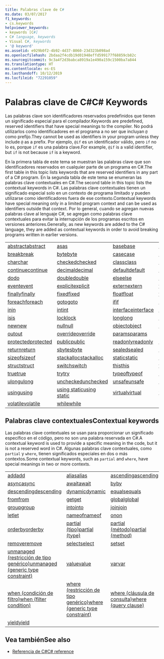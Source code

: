 ```yaml
---
title: Palabras clave de C#
ms.date: 03/07/2017
f1_keywords:
- cs.keywords
helpviewer_keywords:
- keywords [C#]
- C# language, keywords
- Visual C#, keywords
- '@ keyword'
ms.assetid: e929b0f2-4b92-4d37-8060-23d323b098ad
ms.openlocfilehash: 2bdaa2f4cdb19d01948effd599177f68859cb82c
ms.sourcegitcommit: 9c3a4f2d3babca8919a1e490a159c1500ba7a844
ms.translationtype: HT
ms.contentlocale: es-ES
ms.lasthandoff: 10/12/2019
ms.locfileid: "72291059"
---
```

# <a name="c-keywords"></a><span data-ttu-id="7263d-102">Palabras clave de C#</span><span class="sxs-lookup"><span data-stu-id="7263d-102">C# Keywords</span></span>

<span data-ttu-id="7263d-103">Las palabras clave son identificadores reservados predefinidos que tienen un significado especial para el compilador.</span><span class="sxs-lookup"><span data-stu-id="7263d-103">Keywords are predefined, reserved identifiers that have special meanings to the compiler.</span></span> <span data-ttu-id="7263d-104">No podrá utilizarlos como identificadores en el programa a no ser que incluyan `@` como prefijo.</span><span class="sxs-lookup"><span data-stu-id="7263d-104">They cannot be used as identifiers in your program unless they include `@` as a prefix.</span></span> <span data-ttu-id="7263d-105">Por ejemplo, `@if` es un identificador válido, pero `if` no lo es, porque `if` es una palabra clave.</span><span class="sxs-lookup"><span data-stu-id="7263d-105">For example, `@if` is a valid identifier, but `if` is not because `if` is a keyword.</span></span>  
  
 <span data-ttu-id="7263d-106">En la primera tabla de este tema se muestran las palabras clave que son identificadores reservados en cualquier parte de un programa en C#.</span><span class="sxs-lookup"><span data-stu-id="7263d-106">The first table in this topic lists keywords that are reserved identifiers in any part of a C# program.</span></span> <span data-ttu-id="7263d-107">En la segunda tabla de este tema se enumeran las palabras clave contextuales en C#.</span><span class="sxs-lookup"><span data-stu-id="7263d-107">The second table in this topic lists the contextual keywords in C#.</span></span> <span data-ttu-id="7263d-108">Las palabras clave contextuales tienen un significado especial solo en un contexto de programa limitado y pueden utilizarse como identificadores fuera de ese contexto.</span><span class="sxs-lookup"><span data-stu-id="7263d-108">Contextual keywords have special meaning only in a limited program context and can be used as identifiers outside that context.</span></span> <span data-ttu-id="7263d-109">Por lo general, cuando se agregan nuevas palabras clave al lenguaje C#, se agregan como palabras clave contextuales para evitar la interrupción de los programas escritos en versiones anteriores.</span><span class="sxs-lookup"><span data-stu-id="7263d-109">Generally, as new keywords are added to the C# language, they are added as contextual keywords in order to avoid breaking programs written in earlier versions.</span></span>  
  
|||||  
|---|---|---|---|  
|[<span data-ttu-id="7263d-110">abstract</span><span class="sxs-lookup"><span data-stu-id="7263d-110">abstract</span></span>](abstract.md)|[<span data-ttu-id="7263d-111">as</span><span class="sxs-lookup"><span data-stu-id="7263d-111">as</span></span>](../operators/type-testing-and-cast.md#as-operator)|[<span data-ttu-id="7263d-112">base</span><span class="sxs-lookup"><span data-stu-id="7263d-112">base</span></span>](base.md)|[<span data-ttu-id="7263d-113">bool</span><span class="sxs-lookup"><span data-stu-id="7263d-113">bool</span></span>](bool.md)|  
|[<span data-ttu-id="7263d-114">break</span><span class="sxs-lookup"><span data-stu-id="7263d-114">break</span></span>](break.md)|[<span data-ttu-id="7263d-115">byte</span><span class="sxs-lookup"><span data-stu-id="7263d-115">byte</span></span>](../builtin-types/integral-numeric-types.md)|[<span data-ttu-id="7263d-116">case</span><span class="sxs-lookup"><span data-stu-id="7263d-116">case</span></span>](switch.md)|[<span data-ttu-id="7263d-117">catch</span><span class="sxs-lookup"><span data-stu-id="7263d-117">catch</span></span>](try-catch.md)|  
|[<span data-ttu-id="7263d-118">char</span><span class="sxs-lookup"><span data-stu-id="7263d-118">char</span></span>](char.md)|[<span data-ttu-id="7263d-119">checked</span><span class="sxs-lookup"><span data-stu-id="7263d-119">checked</span></span>](checked.md)|[<span data-ttu-id="7263d-120">class</span><span class="sxs-lookup"><span data-stu-id="7263d-120">class</span></span>](class.md)|[<span data-ttu-id="7263d-121">const</span><span class="sxs-lookup"><span data-stu-id="7263d-121">const</span></span>](const.md)|  
|[<span data-ttu-id="7263d-122">continue</span><span class="sxs-lookup"><span data-stu-id="7263d-122">continue</span></span>](continue.md)|[<span data-ttu-id="7263d-123">decimal</span><span class="sxs-lookup"><span data-stu-id="7263d-123">decimal</span></span>](../builtin-types/floating-point-numeric-types.md)|[<span data-ttu-id="7263d-124">default</span><span class="sxs-lookup"><span data-stu-id="7263d-124">default</span></span>](default.md)|[<span data-ttu-id="7263d-125">delegate</span><span class="sxs-lookup"><span data-stu-id="7263d-125">delegate</span></span>](delegate.md)|  
|[<span data-ttu-id="7263d-126">do</span><span class="sxs-lookup"><span data-stu-id="7263d-126">do</span></span>](do.md)|[<span data-ttu-id="7263d-127">double</span><span class="sxs-lookup"><span data-stu-id="7263d-127">double</span></span>](../builtin-types/floating-point-numeric-types.md)|[<span data-ttu-id="7263d-128">else</span><span class="sxs-lookup"><span data-stu-id="7263d-128">else</span></span>](if-else.md)|[<span data-ttu-id="7263d-129">enum</span><span class="sxs-lookup"><span data-stu-id="7263d-129">enum</span></span>](enum.md)|  
|[<span data-ttu-id="7263d-130">event</span><span class="sxs-lookup"><span data-stu-id="7263d-130">event</span></span>](event.md)|[<span data-ttu-id="7263d-131">explicit</span><span class="sxs-lookup"><span data-stu-id="7263d-131">explicit</span></span>](../operators/user-defined-conversion-operators.md)|[<span data-ttu-id="7263d-132">extern</span><span class="sxs-lookup"><span data-stu-id="7263d-132">extern</span></span>](extern.md)|[<span data-ttu-id="7263d-133">false</span><span class="sxs-lookup"><span data-stu-id="7263d-133">false</span></span>](false-literal.md)|  
|[<span data-ttu-id="7263d-134">finally</span><span class="sxs-lookup"><span data-stu-id="7263d-134">finally</span></span>](try-finally.md)|[<span data-ttu-id="7263d-135">fixed</span><span class="sxs-lookup"><span data-stu-id="7263d-135">fixed</span></span>](fixed-statement.md)|[<span data-ttu-id="7263d-136">float</span><span class="sxs-lookup"><span data-stu-id="7263d-136">float</span></span>](../builtin-types/floating-point-numeric-types.md)|[<span data-ttu-id="7263d-137">for</span><span class="sxs-lookup"><span data-stu-id="7263d-137">for</span></span>](for.md)|  
|[<span data-ttu-id="7263d-138">foreach</span><span class="sxs-lookup"><span data-stu-id="7263d-138">foreach</span></span>](foreach-in.md)|[<span data-ttu-id="7263d-139">goto</span><span class="sxs-lookup"><span data-stu-id="7263d-139">goto</span></span>](goto.md)|[<span data-ttu-id="7263d-140">if</span><span class="sxs-lookup"><span data-stu-id="7263d-140">if</span></span>](if-else.md)|[<span data-ttu-id="7263d-141">implicit</span><span class="sxs-lookup"><span data-stu-id="7263d-141">implicit</span></span>](../operators/user-defined-conversion-operators.md)|  
|[<span data-ttu-id="7263d-142">in</span><span class="sxs-lookup"><span data-stu-id="7263d-142">in</span></span>](in.md)|[<span data-ttu-id="7263d-143">int</span><span class="sxs-lookup"><span data-stu-id="7263d-143">int</span></span>](../builtin-types/integral-numeric-types.md)|[<span data-ttu-id="7263d-144">interface</span><span class="sxs-lookup"><span data-stu-id="7263d-144">interface</span></span>](interface.md)|[<span data-ttu-id="7263d-145">internal</span><span class="sxs-lookup"><span data-stu-id="7263d-145">internal</span></span>](internal.md)|
|[<span data-ttu-id="7263d-146">is</span><span class="sxs-lookup"><span data-stu-id="7263d-146">is</span></span>](is.md)|[<span data-ttu-id="7263d-147">lock</span><span class="sxs-lookup"><span data-stu-id="7263d-147">lock</span></span>](lock-statement.md)|[<span data-ttu-id="7263d-148">long</span><span class="sxs-lookup"><span data-stu-id="7263d-148">long</span></span>](../builtin-types/integral-numeric-types.md)|[<span data-ttu-id="7263d-149">namespace</span><span class="sxs-lookup"><span data-stu-id="7263d-149">namespace</span></span>](namespace.md)|
|[<span data-ttu-id="7263d-150">new</span><span class="sxs-lookup"><span data-stu-id="7263d-150">new</span></span>](../operators/new-operator.md)|[<span data-ttu-id="7263d-151">null</span><span class="sxs-lookup"><span data-stu-id="7263d-151">null</span></span>](null.md)|[<span data-ttu-id="7263d-152">object</span><span class="sxs-lookup"><span data-stu-id="7263d-152">object</span></span>](object.md)|[<span data-ttu-id="7263d-153">operator</span><span class="sxs-lookup"><span data-stu-id="7263d-153">operator</span></span>](../operators/operator-overloading.md)|
|[<span data-ttu-id="7263d-154">out</span><span class="sxs-lookup"><span data-stu-id="7263d-154">out</span></span>](out.md)|[<span data-ttu-id="7263d-155">override</span><span class="sxs-lookup"><span data-stu-id="7263d-155">override</span></span>](override.md)|[<span data-ttu-id="7263d-156">params</span><span class="sxs-lookup"><span data-stu-id="7263d-156">params</span></span>](params.md)|[<span data-ttu-id="7263d-157">private</span><span class="sxs-lookup"><span data-stu-id="7263d-157">private</span></span>](private.md)|
|[<span data-ttu-id="7263d-158">protected</span><span class="sxs-lookup"><span data-stu-id="7263d-158">protected</span></span>](protected.md)|[<span data-ttu-id="7263d-159">public</span><span class="sxs-lookup"><span data-stu-id="7263d-159">public</span></span>](public.md)|[<span data-ttu-id="7263d-160">readonly</span><span class="sxs-lookup"><span data-stu-id="7263d-160">readonly</span></span>](readonly.md)|[<span data-ttu-id="7263d-161">ref</span><span class="sxs-lookup"><span data-stu-id="7263d-161">ref</span></span>](ref.md)|
|[<span data-ttu-id="7263d-162">return</span><span class="sxs-lookup"><span data-stu-id="7263d-162">return</span></span>](return.md)|[<span data-ttu-id="7263d-163">sbyte</span><span class="sxs-lookup"><span data-stu-id="7263d-163">sbyte</span></span>](../builtin-types/integral-numeric-types.md)|[<span data-ttu-id="7263d-164">sealed</span><span class="sxs-lookup"><span data-stu-id="7263d-164">sealed</span></span>](sealed.md)|[<span data-ttu-id="7263d-165">short</span><span class="sxs-lookup"><span data-stu-id="7263d-165">short</span></span>](../builtin-types/integral-numeric-types.md)||
[<span data-ttu-id="7263d-166">sizeof</span><span class="sxs-lookup"><span data-stu-id="7263d-166">sizeof</span></span>](../operators/sizeof.md)|[<span data-ttu-id="7263d-167">stackalloc</span><span class="sxs-lookup"><span data-stu-id="7263d-167">stackalloc</span></span>](../operators/stackalloc.md)|[<span data-ttu-id="7263d-168">static</span><span class="sxs-lookup"><span data-stu-id="7263d-168">static</span></span>](static.md)|[<span data-ttu-id="7263d-169">string</span><span class="sxs-lookup"><span data-stu-id="7263d-169">string</span></span>](string.md)|
|[<span data-ttu-id="7263d-170">struct</span><span class="sxs-lookup"><span data-stu-id="7263d-170">struct</span></span>](struct.md)|[<span data-ttu-id="7263d-171">switch</span><span class="sxs-lookup"><span data-stu-id="7263d-171">switch</span></span>](switch.md)|[<span data-ttu-id="7263d-172">this</span><span class="sxs-lookup"><span data-stu-id="7263d-172">this</span></span>](this.md)|[<span data-ttu-id="7263d-173">throw</span><span class="sxs-lookup"><span data-stu-id="7263d-173">throw</span></span>](throw.md)|
|[<span data-ttu-id="7263d-174">true</span><span class="sxs-lookup"><span data-stu-id="7263d-174">true</span></span>](true-literal.md)|[<span data-ttu-id="7263d-175">try</span><span class="sxs-lookup"><span data-stu-id="7263d-175">try</span></span>](try-catch.md)|[<span data-ttu-id="7263d-176">typeof</span><span class="sxs-lookup"><span data-stu-id="7263d-176">typeof</span></span>](../operators/type-testing-and-cast.md#typeof-operator)|[<span data-ttu-id="7263d-177">uint</span><span class="sxs-lookup"><span data-stu-id="7263d-177">uint</span></span>](../builtin-types/integral-numeric-types.md)|
|[<span data-ttu-id="7263d-178">ulong</span><span class="sxs-lookup"><span data-stu-id="7263d-178">ulong</span></span>](../builtin-types/integral-numeric-types.md)|[<span data-ttu-id="7263d-179">unchecked</span><span class="sxs-lookup"><span data-stu-id="7263d-179">unchecked</span></span>](unchecked.md)|[<span data-ttu-id="7263d-180">unsafe</span><span class="sxs-lookup"><span data-stu-id="7263d-180">unsafe</span></span>](unsafe.md)|[<span data-ttu-id="7263d-181">ushort</span><span class="sxs-lookup"><span data-stu-id="7263d-181">ushort</span></span>](../builtin-types/integral-numeric-types.md)|
|[<span data-ttu-id="7263d-182">using</span><span class="sxs-lookup"><span data-stu-id="7263d-182">using</span></span>](using.md)|[<span data-ttu-id="7263d-183">using static</span><span class="sxs-lookup"><span data-stu-id="7263d-183">using static</span></span>](using-static.md)|[<span data-ttu-id="7263d-184">virtual</span><span class="sxs-lookup"><span data-stu-id="7263d-184">virtual</span></span>](virtual.md)|[<span data-ttu-id="7263d-185">void</span><span class="sxs-lookup"><span data-stu-id="7263d-185">void</span></span>](void.md)|
|[<span data-ttu-id="7263d-186">volatile</span><span class="sxs-lookup"><span data-stu-id="7263d-186">volatile</span></span>](volatile.md)|[<span data-ttu-id="7263d-187">while</span><span class="sxs-lookup"><span data-stu-id="7263d-187">while</span></span>](while.md)|

## <a name="contextual-keywords"></a><span data-ttu-id="7263d-188">Palabras clave contextuales</span><span class="sxs-lookup"><span data-stu-id="7263d-188">Contextual keywords</span></span>

 <span data-ttu-id="7263d-189">Las palabras clave contextuales se usan para proporcionar un significado específico en el código, pero no son una palabra reservada en C#.</span><span class="sxs-lookup"><span data-stu-id="7263d-189">A contextual keyword is used to provide a specific meaning in the code, but it is not a reserved word in C#.</span></span> <span data-ttu-id="7263d-190">Algunas palabras clave contextuales, como `partial` y `where`, tienen significados especiales en dos o más contextos.</span><span class="sxs-lookup"><span data-stu-id="7263d-190">Some contextual keywords, such as `partial` and `where`, have special meanings in two or more contexts.</span></span>  
  
||||  
|---|---|---|  
|[<span data-ttu-id="7263d-191">add</span><span class="sxs-lookup"><span data-stu-id="7263d-191">add</span></span>](add.md)|[<span data-ttu-id="7263d-192">alias</span><span class="sxs-lookup"><span data-stu-id="7263d-192">alias</span></span>](extern-alias.md)|[<span data-ttu-id="7263d-193">ascending</span><span class="sxs-lookup"><span data-stu-id="7263d-193">ascending</span></span>](ascending.md)|
|[<span data-ttu-id="7263d-194">async</span><span class="sxs-lookup"><span data-stu-id="7263d-194">async</span></span>](async.md)|[<span data-ttu-id="7263d-195">await</span><span class="sxs-lookup"><span data-stu-id="7263d-195">await</span></span>](../operators/await.md)|[<span data-ttu-id="7263d-196">by</span><span class="sxs-lookup"><span data-stu-id="7263d-196">by</span></span>](by.md)|
|[<span data-ttu-id="7263d-197">descending</span><span class="sxs-lookup"><span data-stu-id="7263d-197">descending</span></span>](descending.md)|[<span data-ttu-id="7263d-198">dynamic</span><span class="sxs-lookup"><span data-stu-id="7263d-198">dynamic</span></span>](dynamic.md)|[<span data-ttu-id="7263d-199">equals</span><span class="sxs-lookup"><span data-stu-id="7263d-199">equals</span></span>](equals.md)|
|[<span data-ttu-id="7263d-200">from</span><span class="sxs-lookup"><span data-stu-id="7263d-200">from</span></span>](from-clause.md)|[<span data-ttu-id="7263d-201">get</span><span class="sxs-lookup"><span data-stu-id="7263d-201">get</span></span>](get.md)|[<span data-ttu-id="7263d-202">global</span><span class="sxs-lookup"><span data-stu-id="7263d-202">global</span></span>](../operators/namespace-alias-qualifier.md)|
|[<span data-ttu-id="7263d-203">group</span><span class="sxs-lookup"><span data-stu-id="7263d-203">group</span></span>](group-clause.md)|[<span data-ttu-id="7263d-204">into</span><span class="sxs-lookup"><span data-stu-id="7263d-204">into</span></span>](into.md)|[<span data-ttu-id="7263d-205">join</span><span class="sxs-lookup"><span data-stu-id="7263d-205">join</span></span>](join-clause.md)|
|[<span data-ttu-id="7263d-206">let</span><span class="sxs-lookup"><span data-stu-id="7263d-206">let</span></span>](let-clause.md)|[<span data-ttu-id="7263d-207">nameof</span><span class="sxs-lookup"><span data-stu-id="7263d-207">nameof</span></span>](../operators/nameof.md)|[<span data-ttu-id="7263d-208">on</span><span class="sxs-lookup"><span data-stu-id="7263d-208">on</span></span>](on.md)|
|[<span data-ttu-id="7263d-209">orderby</span><span class="sxs-lookup"><span data-stu-id="7263d-209">orderby</span></span>](orderby-clause.md)|[<span data-ttu-id="7263d-210">partial (tipo)</span><span class="sxs-lookup"><span data-stu-id="7263d-210">partial (type)</span></span>](partial-type.md)|[<span data-ttu-id="7263d-211">partial (método)</span><span class="sxs-lookup"><span data-stu-id="7263d-211">partial (method)</span></span>](partial-method.md)|
|[<span data-ttu-id="7263d-212">remove</span><span class="sxs-lookup"><span data-stu-id="7263d-212">remove</span></span>](remove.md)|[<span data-ttu-id="7263d-213">select</span><span class="sxs-lookup"><span data-stu-id="7263d-213">select</span></span>](select-clause.md)|[<span data-ttu-id="7263d-214">set</span><span class="sxs-lookup"><span data-stu-id="7263d-214">set</span></span>](set.md)|
|[<span data-ttu-id="7263d-215">unmanaged (restricción de tipo genérico)</span><span class="sxs-lookup"><span data-stu-id="7263d-215">unmanaged (generic type constraint)</span></span>](where-generic-type-constraint.md)|[<span data-ttu-id="7263d-216">value</span><span class="sxs-lookup"><span data-stu-id="7263d-216">value</span></span>](value.md)|[<span data-ttu-id="7263d-217">var</span><span class="sxs-lookup"><span data-stu-id="7263d-217">var</span></span>](var.md)|
|[<span data-ttu-id="7263d-218">when (condición de filtro)</span><span class="sxs-lookup"><span data-stu-id="7263d-218">when (filter condition)</span></span>](when.md)|[<span data-ttu-id="7263d-219">where (restricción de tipo genérico)</span><span class="sxs-lookup"><span data-stu-id="7263d-219">where (generic type constraint)</span></span>](where-generic-type-constraint.md)|[<span data-ttu-id="7263d-220">where (cláusula de consulta)</span><span class="sxs-lookup"><span data-stu-id="7263d-220">where (query clause)</span></span>](where-clause.md)|
|[<span data-ttu-id="7263d-221">yield</span><span class="sxs-lookup"><span data-stu-id="7263d-221">yield</span></span>](yield.md)| | |
  
## <a name="see-also"></a><span data-ttu-id="7263d-222">Vea también</span><span class="sxs-lookup"><span data-stu-id="7263d-222">See also</span></span>

- [<span data-ttu-id="7263d-223">Referencia de C#</span><span class="sxs-lookup"><span data-stu-id="7263d-223">C# reference</span></span>](../index.md)
